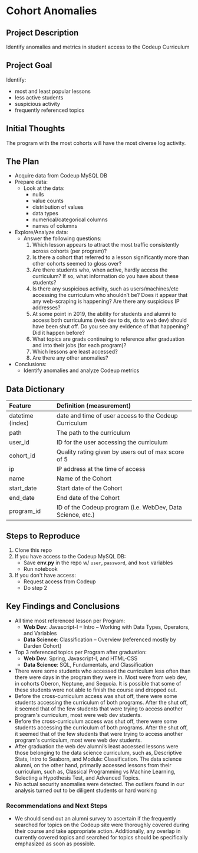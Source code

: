 # Cohort Anomalies

## Project Description

Identify anomalies and metrics in student access to the Codeup Curriculum

## Project Goal

Identify:

* most and least popular lessons
* less active students
* suspicious activity
* frequently referenced topics

## Initial Thoughts

The program with the most cohorts will have the most diverse log activity.

## The Plan

* Acquire data from Codeup MySQL DB
* Prepare data:
  * Look at the data:
    * nulls
    * value counts
    * distribution of values
    * data types
    * numerical/categorical columns
    * names of columns
* Explore/Analyze data:
  * Answer the following questions:
    1. Which lesson appears to attract the most traffic consistently across cohorts (per program)?
    2. Is there a cohort that referred to a lesson significantly more than other cohorts seemed to gloss over?
    3. Are there students who, when active, hardly access the curriculum? If so, what information do you have about these students?
    4. Is there any suspicious activity, such as users/machines/etc accessing the curriculum who shouldn’t be? Does it appear that any web-scraping is happening? Are there any suspicious IP addresses?
    5. At some point in 2019, the ability for students and alumni to access both curriculums (web dev to ds, ds to web dev) should have been shut off. Do you see any evidence of that happening? Did it happen before?
    6. What topics are grads continuing to reference after graduation and into their jobs (for each program)?
    7. Which lessons are least accessed?
    8. Are there any other anomalies?
* Conclusions:
  * Identify anomalies and analyze Codeup metrics

## Data Dictionary

| Feature          | Definition (measurement)                                   |
| :--------------- | :--------------------------------------------------------- |
| datetime (index) | date and time of user access to the Codeup Curriculum      |
| path             | The path to the curriculum                                 |
| user_id          | ID for the user accessing the curriculum                   |
| cohort_id        | Quality rating given by users out of max score of 5        |
| ip               | IP address at the time of access                           |
| name             | Name of the Cohort                                         |
| start_date       | Start date of the Cohort                                   |
| end_date         | End date of the Cohort                                     |
| program_id       | ID of the Codeup program (i.e. WebDev, Data Science, etc.) |

## Steps to Reproduce

1) Clone this repo
2) If you have access to the Codeup MySQL DB:
   * Save **env.py** in the repo w/ `user`, `password`, and `host` variables
   * Run notebook
3) If you don't have access:
   * Request access from Codeup
   * Do step 2

## Key Findings and Conclusions

- All time most referenced lesson per Program:
    - **Web Dev**: Javascript-I – Intro – Working with Data Types, Operators, and Variables
    - **Data Science**: Classification – Overview (referenced mostly by Darden Cohort)
- Top 3 referenced topics per Program after graduation:
    - **Web Dev**: Spring, Javascript-I, and HTML-CSS
    - **Data Science**: SQL, Fundamentals, and Classification
- There were some students who accessed the curriculum less often than there were days in the program they were in. Most were from web dev, in cohorts Oberon, Neptune, and Sequoia. It is possible that some of these students were not able to finish the course and dropped out.
- Before the cross-curriculum access was shut off, there were some students accessing the curriculum of both programs. After the shut off, it seemed that of the few students that were trying to access another program's curriculum, most were web dev students.
- Before the cross-curriculum access was shut off, there were some students accessing the curriculum of both programs. After the shut off, it seemed that of the few students that were trying to access another program's curriculum, most were web dev students.
- After graduation the web dev alumni’s least accessed lessons were those belonging to the data science curriculum, such as, Descriptive Stats, Intro to Seaborn, and Module: Classification. The data science alumni, on the other hand,  primarily accessed lessons from their curriculum, such as, Classical Programming vs Machine Learning, Selecting a Hypothesis Test, and Advanced Topics.
- No actual security anomalies were detected. The outliers found in our analysis turned out to be diligent students or hard working 


### Recommendations and Next Steps

* We should send out an alumni survey to ascertain if the frequently searched for topics on the Codeup site were thoroughly covered during their course and take appropriate action. Additionally, any overlap in currently covered topics and searched for topics should be specifically emphasized as soon as possible. 
